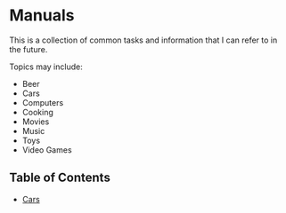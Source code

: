 # Manuals

This is a collection of common tasks and information that I can refer to in the future.

Topics may include:

- Beer
- Cars
- Computers
- Cooking
- Movies
- Music
- Toys
- Video Games

## Table of Contents

- [Cars](/cars)
